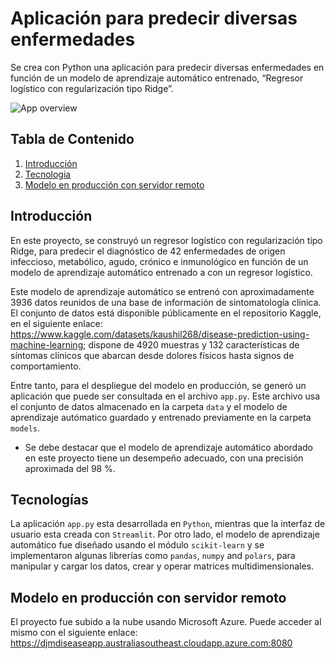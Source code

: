# Aplicación para predecir diversas enfermedades

Se crea con Python una aplicación para predecir diversas enfermedades en función de un modelo de aprendizaje automático entrenado, “Regresor logístico con regularización tipo Ridge”. 


![App overview](https://ibb.co/KGZ9PK5)

## Tabla de Contenido
1. [Introducción](#general-info)
2. [Tecnologia](#technologies)
3. [Modelo en producción con servidor remoto](#installation)


## Introducción 

En este proyecto, se construyó un regresor logístico con regularización tipo Ridge, para predecir el diagnóstico de 42 enfermedades de origen infeccioso, metabólico, agudo, crónico e inmunológico en función de un modelo de aprendizaje automático entrenado a con un regresor logístico. 

Este modelo de aprendizaje automático se entrenó con aproximadamente 3936 datos reunidos de una base de información de sintomatología clínica. El conjunto de datos está disponible públicamente en el repositorio Kaggle, en el siguiente enlace: https://www.kaggle.com/datasets/kaushil268/disease-prediction-using-machine-learning; dispone de 4920 muestras y 132 características de síntomas clínicos que abarcan desde dolores físicos hasta signos de comportamiento. 

Entre tanto, para el despliegue del modelo en producción, se generó un aplicación que puede ser consultada en el archivo `app.py`. Este archivo usa el conjunto de datos almacenado en la carpeta `data` y el modelo de aprendizaje autómatico guardado y entrenado previamente en la carpeta `models`. 

* Se debe destacar que el modelo de aprendizaje automático abordado en este proyecto tiene un desempeño adecuado, con una precisión aproximada del 98 %. 

## Tecnologías

La aplicación `app.py` esta desarrollada en `Python`, mientras que la interfaz de usuario esta creada con `Streamlit`. Por otro lado, el modelo de aprendizaje automático fue diseñado usando el módulo `scikit-learn` y se implementaron algunas librerías como `pandas`, `numpy` and `polars`, para manipular y cargar los datos, crear y operar matrices multidimensionales.

## Modelo en producción con servidor remoto

El proyecto fue subido a la nube usando Microsoft Azure. Puede acceder al mismo con el siguiente enlace: https://djmdiseaseapp.australiasoutheast.cloudapp.azure.com:8080
